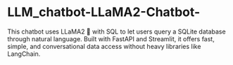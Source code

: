 # LLM_chatbot-LLaMA2-Chatbot-
This chatbot uses LLaMA2 🦙 with SQL to let users query a SQLite database through natural language. Built with FastAPI and Streamlit, it offers fast, simple, and conversational data access without heavy libraries like LangChain.
